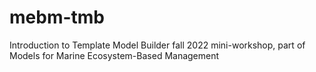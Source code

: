 # mebm-tmb
Introduction to Template Model Builder fall 2022 mini-workshop, part of Models for Marine Ecosystem-Based Management